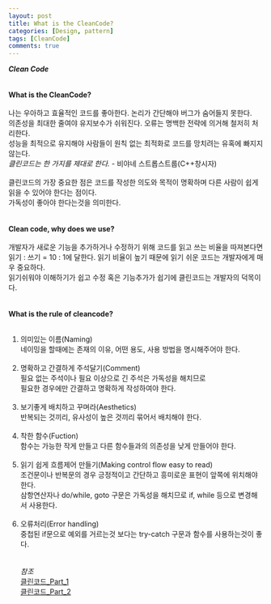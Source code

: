 ```yaml
---
layout: post
title: What is the CleanCode?
categories: [Design, pattern]
tags: [CleanCode]
comments: true
---
```


***Clean Code***
<br /><br /><br />
**What is the CleanCode?**
<br /><br />
나는 우아하고 효율적인 코드를 좋아한다. 논리가 간단해야 버그가 숨어들지 못한다.<br />
의존성을 최대한 줄여야 유지보수가 쉬워진다. 오류는 명백한 전략에 의거해 철저히 처리한다.<br />
성능을 최적으로 유지해야 사람들이 원칙 없는 최적화로 코드를 망치려는 유혹에 빠지지 않는다.<br />
*클린코드는 한 가지를 제대로 한다.* - 비야네 스트롭스트룹(C++창시자)
<br /><br />
클린코드의 가장 중요한 점은 코드를 작성한 의도와 목적이 명확하며 다른 사람이 쉽게 읽을 수 있어야
한다는 점이다. <br />가독성이 좋아야 한다는것을 의미한다.
<br /><br /><br />
**Clean code, why does we use?**
<br /><br />
개발자가 새로운 기능을 추가하거나 수정하기 위해 코드를 읽고 쓰는 비율을 따져본다면<br />
읽기 : 쓰기 = 10 : 1에 달한다. 읽기 비율이 높기 때문에 읽기 쉬운 코드는 개발자에게 매우 중요하다.<br />
읽기쉬워야 이해하기가 쉽고 수정 혹은 기능추가가 쉽기에 클린코드는 개발자의 덕목이다.
<br /><br /><br />
**What is the rule of cleancode?**
<br /><br />
1. 의미있는 이름(Naming)<br />
네이밍을 할때에는 존재의 이유, 어떤 용도, 사용 방법을 명시해주어야 한다.
<br /><br />
2. 명확하고 간결하게 주석달기(Comment)<br />
필요 없는 주석이나 필요 이상으로 긴 주석은 가독성을 해치므로<br /> 
필요한 경우에만 간결하고 명확하게 작성하여야 한다.
<br /><br />
3. 보기좋게 배치하고 꾸며라(Aesthetics)<br />
반복되는 것끼리, 유사성이 높은 것끼리 묶어서 배치해야 한다.
<br /><br />
4. 착한 함수(Fuction)<br />
함수는 가능한 작게 만들고 다른 함수들과의 의존성을 낮게 만들어야 한다.
<br /><br />
5. 읽기 쉽게 흐름제어 만들기(Making control flow easy to read)<br />
조건문이나 반복문의 경우 긍정적이고 간단하고 흥미로운 표현이 앞쪽에 위치해야 한다.<br />
삼항연산자나 do/while, goto 구문은 가독성을 해치므로 if, while 등으로 변경해서 사용한다.
<br /><br />
6. 오류처리(Error handling)<br />
중첩된 if문으로 예외를 거르는것 보다는 try-catch 구문과 함수를 사용하는것이 좋다.<br />
<br /><br />
*참조*<br />
[클린코드_Part_1](/assets/pdf/118호_공학_트렌드_클린코드_Part_1_이해와_규칙_해상도수정.pdf)<br />
[클린코드_Part_2](/assets/pdf/119호_공학_트렌드_클린코드_Part_2_적용과_개선.pdf)
